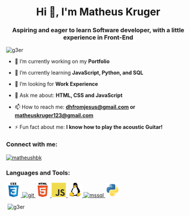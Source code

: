 <h1 align="center">Hi 👋, I'm Matheus Kruger</h1>
<h3 align="center">Aspiring and eager to learn Software developer, with a little experience in Front-End</h3>

<p align="left"> <img src="https://komarev.com/ghpvc/?username=g3er&label=Profile%20views&color=0e75b6&style=flat" alt="g3er" /> </p>

- 🔭 I’m currently working on my **Portfolio**

- 🌱 I’m currently learning **JavaScript, Python, and SQL**

- 🤝 I’m looking for **Work Experience**

- 💬 Ask me about: **HTML, CSS and JavaScript**

- 📫 How to reach me: **dhfromjesus@gmail.com or matheuskruger123@gmail.com**

- ⚡ Fun fact about me: **I know how to play the acoustic Guitar!**

<h3 align="left">Connect with me:</h3>
<p align="left">
<a href="https://instagram.com/matheushbk" target="blank"><img align="center" src="https://raw.githubusercontent.com/rahuldkjain/github-profile-readme-generator/master/src/images/icons/Social/instagram.svg" alt="matheushbk" height="30" width="40" /></a>
</p>

<h3 align="left">Languages and Tools:</h3>
<p align="left"> <a href="https://www.w3schools.com/css/" target="_blank" rel="noreferrer"> <img src="https://raw.githubusercontent.com/devicons/devicon/master/icons/css3/css3-original-wordmark.svg" alt="css3" width="40" height="40"/> </a> <a href="https://git-scm.com/" target="_blank" rel="noreferrer"> <img src="https://www.vectorlogo.zone/logos/git-scm/git-scm-icon.svg" alt="git" width="40" height="40"/> </a> <a href="https://www.w3.org/html/" target="_blank" rel="noreferrer"> <img src="https://raw.githubusercontent.com/devicons/devicon/master/icons/html5/html5-original-wordmark.svg" alt="html5" width="40" height="40"/> </a> <a href="https://developer.mozilla.org/en-US/docs/Web/JavaScript" target="_blank" rel="noreferrer"> <img src="https://raw.githubusercontent.com/devicons/devicon/master/icons/javascript/javascript-original.svg" alt="javascript" width="40" height="40"/> </a> <a href="https://www.linux.org/" target="_blank" rel="noreferrer"> <img src="https://raw.githubusercontent.com/devicons/devicon/master/icons/linux/linux-original.svg" alt="linux" width="40" height="40"/> </a> <a href="https://www.microsoft.com/en-us/sql-server" target="_blank" rel="noreferrer"> <img src="https://www.svgrepo.com/show/303229/microsoft-sql-server-logo.svg" alt="mssql" width="40" height="40"/> </a> <a href="https://www.python.org" target="_blank" rel="noreferrer"> <img src="https://raw.githubusercontent.com/devicons/devicon/master/icons/python/python-original.svg" alt="python" width="40" height="40"/> </a> </p>

<p>&nbsp;<img align="center" src="https://github-readme-stats.vercel.app/api?username=g3er&show_icons=true&locale=en" alt="g3er" /></p>
